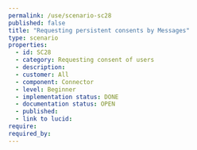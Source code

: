 ```yaml
---
permalink: /use/scenario-sc28
published: false
title: "Requesting persistent consents by Messages"
type: scenario
properties:
  - id: SC28
  - category: Requesting consent of users
  - description: 
  - customer: All
  - component: Connector
  - level: Beginner
  - implementation status: DONE
  - documentation status: OPEN
  - published: 
  - link to lucid: 
require:
required_by:
---
```

